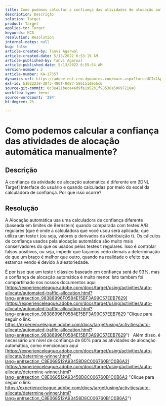 ```yaml
---
title: Como podemos calcular a confiança das atividades de alocação automática manualmente?
description: Descrição
solution: Target
product: Target
applies-to: Target
keywords: KCS
resolution: Resolution
internal-notes: null
bug: false
article-created-by: Tanvi Agarwal
article-created-date: 5/13/2022 6:53:15 AM
article-published-by: Tanvi Agarwal
article-published-date: 5/13/2022 6:55:54 AM
version-number: 2
article-number: KA-17357
dynamics-url: https://adobe-ent.crm.dynamics.com/main.aspx?forceUCI=1&pagetype=entityrecord&etn=knowledgearticle&id=9b1eb859-89d2-ec11-a7b5-00224809c27a
exl-id: b1022238-d8f3-480f-8d87-586151de6bc6
source-git-commit: 0c3e421beca46d9fe1952b1f98538a50697216a0
workflow-type: tm+mt
source-wordcount: '284'
ht-degree: 2%

---
```


# Como podemos calcular a confiança das atividades de alocação automática manualmente?

## Descrição


A confiança da atividade de alocação automática é diferente em [!DNL Target] Interface do usuário e quando calculadas por meio do excel da calculadora de confiança. Por que isso ocorre?


## Resolução


A Alocação automática usa uma calculadora de confiança diferente (baseada em limites de Bernstein) quando comparada com testes A/B regulares (que é onde a calculadora que você usou será aplicada; que utiliza um teste t (ou seja, valores p derivados da distribuição t).
Os cálculos de confiança usados pela alocação automática são muito mais conservadores do que os usados pelos testes t regulares. Isso é controlar falsos positivos, ou seja, impedir que façamos cedo demais a determinação de que um braço é melhor que outro, quando na realidade o efeito que estamos vendo é devido à aleatoriedade.

É por isso que um teste t clássico baseado em confiança será de 93%, mas a confiança de alocação automática é muito menor. Isto também foi compartilhado nos nossos documentos aqui  [https://experienceleague.adobe.com/docs/target/using/activities/auto-allocate/automated-traffic-allocation.html?lang=en#section_98388996F0584E15BF3A99C57EEB7629](https://experienceleague.adobe.com/docs/target/using/activities/auto-allocate/automated-traffic-allocation.html?lang=en#section_98388996F0584E15BF3A99C57EEB7629 "Clique para seguir o link: https://experienceleague.adobe.com/docs/target/using/activities/auto-allocate/automated-traffic-allocation.html?lang=en#section_98388996F0584E15BF3A99C57EEB7629")
 
Além disso, é necessário um nível de confiança de 60% para as atividades de alocação automática, como mencionado aqui  [https://experienceleague.adobe.com/docs/target/using/activities/auto-allocate/determine-winner.html?lang=en#section_C8E068512A93458D8C006760B1C0B6A2](https://experienceleague.adobe.com/docs/target/using/activities/auto-allocate/determine-winner.html?lang=en#section_C8E068512A93458D8C006760B1C0B6A2 "Clique para seguir o link: https://experienceleague.adobe.com/docs/target/using/activities/auto-allocate/determine-winner.html?lang=en#section_C8E068512A93458D8C006760B1C0B6A2")
<br><br><br><br><br>
